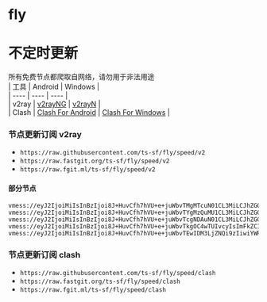 # fly
# 不定时更新
所有免费节点都爬取自网络，请勿用于非法用途  
|  工具  | Android  | Windows  |  
|  ----  | ----   | ----  |  
| v2ray  | [v2rayNG](https://github.com/2dust/v2rayNG/releases) | [v2rayN](https://github.com/2dust/v2rayN/releases) |  
| Clash  | [Clash For Android](https://github.com/Kr328/ClashForAndroid/releases) | [Clash For Windows](https://github.com/Fndroid/clash_for_windows_pkg/releases) | 
  
### 节点更新订阅  v2ray
- `https://raw.githubusercontent.com/ts-sf/fly/speed/v2`  
- `https://raw.fastgit.org/ts-sf/fly/speed/v2`  
- `https://raw.fgit.ml/ts-sf/fly/speed/v2`  
#### 部分节点  
``` 
vmess://eyJ2IjoiMiIsInBzIjoi8J+HuvCfh7hVU+e+juWbvTMgMTcuN01CL3MiLCJhZGQiOiIxNDIuNC4xMTIuMTMyIiwicG9ydCI6IjQ0MyIsImlkIjoiNDE4MDQ4YWYtYTI5My00Yjk5LTliMGMtOThjYTM1ODBkZDI0IiwiYWlkIjoiNjQiLCJzY3kiOiJhdXRvIiwibmV0Ijoid3MiLCJ0eXBlIjoibm9uZSIsImhvc3QiOiJ3d3cuODAxMjg2OTMueHl6IiwicGF0aCI6Ii9wYXRoLzE2ODgwMjg3MjEwMDciLCJ0bHMiOiJ0bHMiLCJzbmkiOiJ3d3cuODAxMjg2OTMueHl6IiwidGVzdF9uYW1lIjoiVVPnvo7lm70zIn0=
vmess://eyJ2IjoiMiIsInBzIjoi8J+HuvCfh7hVU+e+juWbvTYgMzQuMU1CL3MiLCJhZGQiOiIxNTYuMjUxLjEzNS4xNCIsInBvcnQiOiI1MzMwMiIsImlkIjoiNDE4MDQ4YWYtYTI5My00Yjk5LTliMGMtOThjYTM1ODBkZDI0IiwiYWlkIjoiNjQiLCJzY3kiOiJhdXRvIiwibmV0IjoidGNwIiwidHlwZSI6Im5vbmUiLCJob3N0IjoiIiwicGF0aCI6Ii9xd2VyMCIsInRscyI6IiIsInNuaSI6IiIsInRlc3RfbmFtZSI6IlVT576O5Zu9NiJ9
vmess://eyJ2IjoiMiIsInBzIjoi8J+HuvCfh7hVU+e+juWbvTcgNDAuN01CL3MiLCJhZGQiOiIzOC42My4wLjc4IiwicG9ydCI6IjQ3MDAyIiwiaWQiOiI0MTgwNDhhZi1hMjkzLTRiOTktOWIwYy05OGNhMzU4MGRkMjQiLCJhaWQiOiI2NCIsInNjeSI6ImF1dG8iLCJuZXQiOiJ0Y3AiLCJ0eXBlIjoibm9uZSIsImhvc3QiOiIiLCJwYXRoIjoiLyIsInRscyI6IiIsInNuaSI6IiIsInRlc3RfbmFtZSI6IlVT576O5Zu9NyJ9
vmess://eyJ2IjoiMiIsInBzIjoi8J+HuvCfh7hVU+e+juWbvTkgOC4wTUIvcyIsImFkZCI6Ind3dy5kaWdpdGFsb2NlYW4uY29tIiwicG9ydCI6IjgwODAiLCJpZCI6IjNkODI3NGQzLWE5NzctNGJjMi1hNDYxLTgwODY5NjNhYWZjMCIsImFpZCI6IjAiLCJzY3kiOiJhdXRvIiwibmV0Ijoid3MiLCJ0eXBlIjoibm9uZSIsImhvc3QiOiJzc3JzdWIudjAyLnNzcnN1Yi5jb20iLCJwYXRoIjoiL2FwaS92My9kb3dubG9hZC5nZXRGaWxlIiwidGxzIjoiIiwic25pIjoiIiwidGVzdF9uYW1lIjoiVVPnvo7lm705In0=
vmess://eyJ2IjoiMiIsInBzIjoi8J+HuvCfh7hVU+e+juWbvTEwIDM3LjZNQi9zIiwiYWRkIjoiMTkyLjc0LjIyOS4xOTkiLCJwb3J0IjoiNTE1OTIiLCJpZCI6IjQxODA0OGFmLWEyOTMtNGI5OS05YjBjLTk4Y2EzNTgwZGQyNCIsImFpZCI6IjY0Iiwic2N5IjoiYXV0byIsIm5ldCI6InRjcCIsInR5cGUiOiJub25lIiwiaG9zdCI6IiIsInBhdGgiOiIvcGF0aC8xNjg3OTQzODQ5NTQ2IiwidGxzIjoiIiwic25pIjoiIiwidGVzdF9uYW1lIjoiVVPnvo7lm70xMCJ9
```
### 节点更新订阅  clash
- `https://raw.githubusercontent.com/ts-sf/fly/speed/clash`  
- `https://raw.fastgit.org/ts-sf/fly/speed/clash`  
- `https://raw.fgit.ml/ts-sf/fly/speed/clash`  


